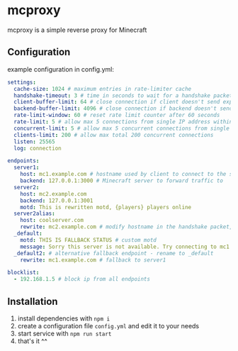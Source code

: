 # mcproxy

mcproxy is a simple reverse proxy for Minecraft

## Configuration

example configuration in config.yml:

```yaml
settings:
  cache-size: 1024 # maximum entries in rate-limiter cache
  handshake-timeout: 3 # time in seconds to wait for a handshake packet from client
  client-buffer-limit: 64 # close connection if client doesn't send expected data within the first 64 bytes
  backend-buffer-limit: 4096 # close connection if backend doesn't send expected data within the first 4096 bytes
  rate-limit-window: 60 # reset rate limit counter after 60 seconds
  rate-limit: 5 # allow max 5 connections from single IP address within rate-limit-window
  concurrent-limit: 5 # allow max 5 concurrent connections from single IP address
  clients-limit: 200 # allow max total 200 concurrent connections
  listen: 25565
  log: connection

endpoints:
  server1:
    host: mc1.example.com # hostname used by client to connect to the server
    backend: 127.0.0.1:3000 # Minecraft server to forward traffic to
  server2:
    host: mc2.example.com
    backend: 127.0.0.1:3001
    motd: This is rewritten motd, {players} players online
  server2alias:
    host: coolserver.com
    rewrite: mc2.example.com # modify hostname in the handshake packet, mcproxy automatically resolves backend address from the referenced endpoint
  _default:
    motd: THIS IS FALLBACK STATUS # custom motd
    message: Sorry this server is not available. Try connecting to mc1.example.com # message on join
  _default2: # alternative fallback endpoint - rename to _default
    rewrite: mc1.example.com # fallback to server1

blocklist:
  - 192.168.1.5 # block ip from all endpoints
```

## Installation

1. install dependencies with `npm i`
2. create a configuration file `config.yml` and edit it to your needs
3. start service with `npm run start`
4. that's it ^^
